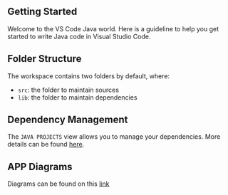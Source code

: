 ## Getting Started

Welcome to the VS Code Java world. Here is a guideline to help you get started to write Java code in Visual Studio Code.

## Folder Structure

The workspace contains two folders by default, where:

- `src`: the folder to maintain sources
- `lib`: the folder to maintain dependencies

## Dependency Management

The `JAVA PROJECTS` view allows you to manage your dependencies. More details can be found [here](https://github.com/microsoft/vscode-java-dependency#manage-dependencies).

## APP Diagrams

Diagrams can be found on this [link](https://drive.google.com/file/d/1PCp5rCUoY5q5JiX7-KNucZCApVjtTde_/view?usp=sharing)
